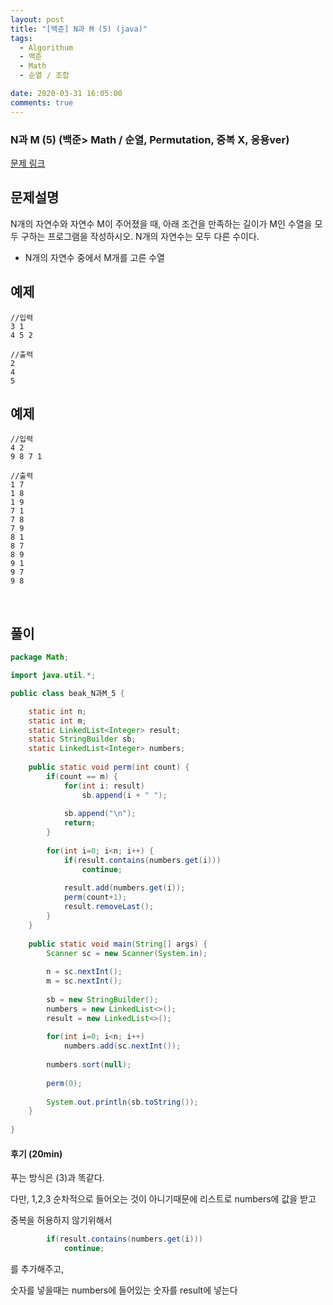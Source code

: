 ```yaml
---
layout: post
title: "[백준] N과 M (5) (java)"
tags:
  - Algorithum
  - 백준
  - Math
  - 순열 / 조합

date: 2020-03-31 16:05:00
comments: true
---
```




###   N과 M (5) (백준> Math / 순열, Permutation, 중복 X, 응용ver)

[문제 링크](https://www.acmicpc.net/problem/15654 )

## 문제설명

N개의 자연수와 자연수 M이 주어졌을 때, 아래 조건을 만족하는 길이가 M인 수열을 모두 구하는 프로그램을 작성하시오. N개의 자연수는 모두 다른 수이다.

- N개의 자연수 중에서 M개를 고른 수열

## 예제

```
//입력
3 1
4 5 2

//출력
2
4
5
```

## 예제

```
//입력
4 2
9 8 7 1

//출력
1 7
1 8
1 9
7 1
7 8
7 9
8 1
8 7
8 9
9 1
9 7
9 8
```

<br>

## 풀이

```java
package Math;

import java.util.*;

public class beak_N과M_5 {

	static int n;
	static int m;
	static LinkedList<Integer> result;
	static StringBuilder sb;
	static LinkedList<Integer> numbers;
	
	public static void perm(int count) {
		if(count == m) {
			for(int i: result)
				sb.append(i + " ");
			
			sb.append("\n");
			return;
		}
		
		for(int i=0; i<n; i++) {
			if(result.contains(numbers.get(i)))
				continue;
			
			result.add(numbers.get(i));
			perm(count+1);
			result.removeLast();
		}
	}
	
	public static void main(String[] args) {
		Scanner sc = new Scanner(System.in);
		
		n = sc.nextInt();
		m = sc.nextInt();
		
		sb = new StringBuilder();
		numbers = new LinkedList<>();
		result = new LinkedList<>();
		
		for(int i=0; i<n; i++)
			numbers.add(sc.nextInt());
		
		numbers.sort(null);
		
		perm(0);
		
		System.out.println(sb.toString());
	}
	
}

```

#### 후기 (20min)

푸는 방식은 (3)과 똑같다. <br>

다만, 1,2,3 순차적으로 들어오는 것이 아니기때문에 리스트로 numbers에 값을 받고<br>

중복을 허용하지 않기위해서

```java
		if(result.contains(numbers.get(i)))
			continue;
```
를 추가해주고, <br>

숫자를 넣을때는 numbers에 들어있는 숫자를 result에 넣는다